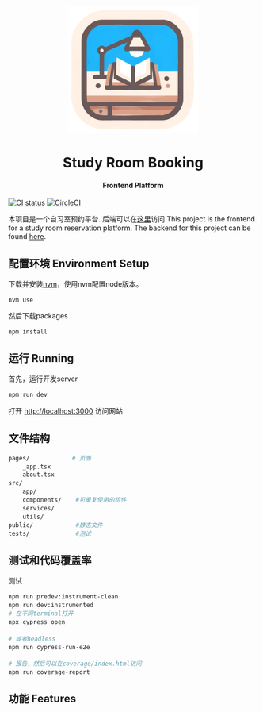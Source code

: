 
<p align="center">
  <img src="./public/studyroombook_logo_resized.png" height="256">
  <h1 align="center">Study Room Booking</h1>
  <h4 align="center"> Frontend Platform</h4>
<p align="center"> 


[![CI status][ci-badge]][ci-workflow] [![CircleCI](https://dl.circleci.com/status-badge/img/circleci/7dpnncKR8JfqpAGWYihiTE/LKGqWG9ChBCoaPCagWYsHk/tree/main.svg?style=shield)](https://dl.circleci.com/status-badge/redirect/circleci/7dpnncKR8JfqpAGWYihiTE/LKGqWG9ChBCoaPCagWYsHk/tree/main)

[ci-badge]: https://github.com/StudyRoomBooking/studyroombook-frontend/actions/workflows/deploy.yml/badge.svg
[ci-workflow]: https://github.com/StudyRoomBooking/studyroombook-frontend/actions/workflows/deploy.yml

本项目是一个自习室预约平台. 后端可以在[这里]()访问 This project is the frontend for a study room reservation platform. The backend for this project can be found [here]().

## 配置环境 Environment Setup
下载并安装[nvm](https://github.com/nvm-sh/nvm)，使用nvm配置node版本。
```shell
nvm use
```

然后下载packages
```shell
npm install
```

## 运行 Running
首先，运行开发server
```bash
npm run dev
```

打开 [http://localhost:3000](http://localhost:3000) 访问网站

## 文件结构
```sh
pages/            # 页面
    _app.tsx
    about.tsx
src/
    app/
    components/    #可重复使用的组件
    services/
    utils/
public/            #静态文件
tests/             #测试
```

## 测试和代码覆盖率
测试
```sh
npm run predev:instrument-clean
npm run dev:instrumented
# 在不同terminal打开
npx cypress open

# 或者headless
npm run cypress-run-e2e

# 报告，然后可以在coverage/index.html访问
npm run coverage-report
```

## 功能 Features 


